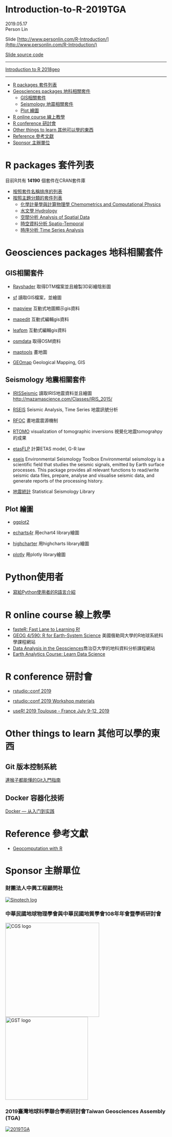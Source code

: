 # Introduction-to-R-2019TGA

2019.05.17<br>Person Lin

Slide [http://www.personlin.com/R-Introduction/](http://www.personlin.com/R-Introduction/)

[Slide source code](https://github.com/personlin/Introduction-to-R-2019TGA/blob/master/Slide/R-Introduction/R-Introduction.Rmd)

----

[Introduction to R 2018geo](https://personlin.github.io/Introduction-to-R-2018geo/)

----
<!-- TOC depthFrom:1 depthTo:6 withLinks:1 updateOnSave:1 orderedList:0 -->

- [R packages 套件列表](#r-packages-套件列表)
- [Geosciences packages 地科相關套件](#geosciences-packages-地科相關套件)
    - [GIS相關套件](#gis相關套件)
    - [Seismology 地震相關套件](#seismology-地震相關套件)
    - [Plot 繪圖](#plot-繪圖)
- [R online course 線上教學](#r-online-course-線上教學)
- [R conference 研討會](#r-conference-研討會)
- [Other things to learn	其他可以學的東西](#other-things-to-learn-其他可以學的東西)
- [Reference 參考文獻](#reference-參考文獻)
- [Sponsor 主辦單位](#sponsor-主辦單位)

<!-- /TOC -->


# R packages 套件列表

目前R共有 __14190__ 個套件在CRAN套件庫

- [按照套件名稱排序的列表](https://cran.r-project.org/web/packages/available_packages_by_name.html)
- [按照主題分類的套件列表](https://cran.r-project.org/web/views/)
    - [化學計量學與計算物理學 Chemometrics and Computational Physics](https://cran.r-project.org/web/views/ChemPhys.html)
    - [水文學 Hydrology](https://cran.r-project.org/web/views/Hydrology.html)
    - [空間分析 Analysis of Spatial Data](https://cran.r-project.org/web/views/Spatial.html)
    - [時空資料分析 Spatio-Temporal](https://cran.r-project.org/web/views/SpatioTemporal.html)
    - [時序分析 Time Series Analysis](https://cran.r-project.org/web/views/TimeSeries.html)

# Geosciences packages 地科相關套件

## GIS相關套件

- [Rayshader](https://cran.r-project.org/package=rayshader)
取得DTM檔案並且繪製3D彩繪陰影圖

- [sf](https://cran.r-project.org/package=sf)
讀取GIS檔案，並繪圖

- [mapview](https://cran.r-project.org/package=mapview)
互動式地圖顯示gis資料

- [mapedit](https://cran.r-project.org/package=mapedit)
互動式編輯gis資料

- [leafpm](https://github.com/r-spatial/leafpm)
互動式編輯gis資料

- [osmdata](https://cran.r-project.org/package=osmdata)
取得OSM資料

- [maptools](https://cran.r-project.org/package=maptools)
畫地圖

- [GEOmap](https://cran.r-project.org/package=GEOmap)
Geological Mapping, GIS

## Seismology 地震相關套件

- [IRISSeismic](https://cran.r-project.org/package=IRISSeismic)
讀取IRIS地震資料並且繪圖
http://mazamascience.com/Classes/IRIS_2015/

- [RSEIS](https://cran.r-project.org/package=RSEIS)
Seismic Analysis, Time Series
地震訊號分析

- [RFOC](https://cran.r-project.org/package=RFOC)
畫地震震源機制

- [RTOMO](https://cran.r-project.org/package=RTOMO)
visualization of tomographic inversions
視覺化地震tomograhpy的成果

- [etasFLP](https://cran.r-project.org/package=etasFLP)
計算ETAS model, G-R law

- [eseis](https://cran.r-project.org/web/packages/eseis/index.html)
Environmental Seismology Toolbox
Environmental seismology is a scientific field that studies the seismic signals, emitted by Earth surface processes. This package provides all relevant functions to read/write seismic data files, prepare, analyse and visualise seismic data, and generate reports of the processing history.

- [地震統計](http://www.statsresearch.co.nz/dsh/sslib/)
Statistical Seismology Library

## Plot 繪圖

- [ggplot2](https://cran.r-project.org/package=ggplot2)

- [echarts4r](https://cran.r-project.org/package=echarts4r)
用echart4 library繪圖

- [highcharter](https://cran.r-project.org/package=highcharter)
用highcharts library繪圖

- [plotly](https://cran.r-project.org/package=plotly)
用plotly library繪圖



# Python使用者 

 - [寫給Python使用者的R語言介紹](https://gvwilson.github.io/tidynomicon/)

# R online course 線上教學

 - [fasteR: Fast Lane to Learning R!](https://github.com/matloff/fasteR)
 - [GEOG 4/590: R for Earth-System Science](http://geog.uoregon.edu/bartlein/courses/geog490/index.html) 美國俄勒岡大學的R地球系統科學課程網站
 - [Data Analysis in the Geosciences](http://strata.uga.edu/8370/lecturenotes/introduction.html)喬治亞大學的地科資料分析課程網站
 - [Earth Analytics Course: Learn Data Science
](https://www.earthdatascience.org/courses/earth-analytics/)
 
# R conference 研討會

- [rstudio::conf 2019](https://resources.rstudio.com/rstudio-conf-2019)

- [rstudio::conf 2019 Workshop materials](https://blog.rstudio.com/2019/02/06/rstudio-conf-2019-workshops/)

- [useR! 2019 Toulouse - France July 9-12, 2019](http://www.user2019.fr/)

# Other things to learn	其他可以學的東西

## Git 版本控制系統

[ 連猴子都能懂的Git入門指南](https://backlog.com/git-tutorial/tw/)

## Docker 容器化技術

[Docker — 从入门到实践](https://yeasy.gitbooks.io/docker_practice/)
 
# Reference 參考文獻

 - [Geocomputation with R](https://geocompr.robinlovelace.net/)

# Sponsor 主辦單位
 
### 財團法人中興工程顧問社
[![Sinotech log](https://www.sinotech.org.tw/zh/Modules/SinotechMenu/images/banner.png "Sinotech")](https://www.sinotech.org.tw/zh/)

### 中華民國地球物理學會與中華民國地質學會108年年會暨學術研討會

<a href="http://www.cgs.org.tw/"><img src="http://www.cgs.org.tw/image/logo.jpg" alt="CGS logo" width="293"/></a>
<a href="https://www.gst.org.tw/cht/"><img src="https://www.gst.org.tw/image/album/normal/20181015071016514.jpeg" alt="GST logo" width="258"/></a>

### 2019臺灣地球科學聯合學術研討會Taiwan Geosciences Assembly (TGA)
[![2019TGA](https://cgu-tga.org.tw/images/header_logo.png)](https://cgu-tga.org.tw/index.php)
